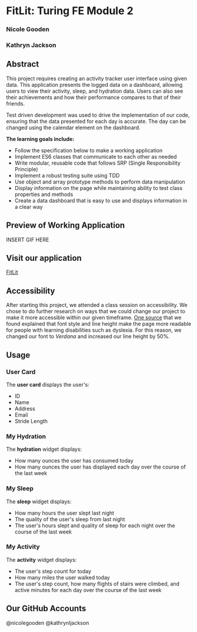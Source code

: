 # FitLit: Turing FE Module 2
### Nicole Gooden
### Kathryn Jackson

## Abstract

This project requires creating an activity tracker user interface using given data. This application presents the logged data on a dashboard, allowing users to view their activity, sleep, and hydration data. Users can also see their achievements and how their performance compares to that of their friends.

Test driven development was used to drive the implementation of our code, ensuring that the data presented for each day is accurate. The day can be changed using the calendar element on the dashboard.

**The learning goals include:**
* Follow the specification below to make a working application
* Implement ES6 classes that communicate to each other as needed
* Write modular, reusable code that follows SRP (Single Responsibility Principle)
* Implement a robust testing suite using TDD
* Use object and array prototype methods to perform data manipulation
* Display information on the page while maintaining ability to test class properties and methods
* Create a data dashboard that is easy to use and displays information in a clear way


## Preview of Working Application
INSERT GIF HERE

## Visit our application
[FitLit](https://nicolegooden.github.io/fitlit-kj-ng/)

## Accessibility
After starting this project, we attended a class session on accessibility. We chose to do further research on ways that we could change our project to make it more accessible within our given timeframe. [One source](http://dyslexiahelp.umich.edu/sites/default/files/good_fonts_for_dyslexia_study.pdf) that we found explained that font style and line height make the page more readable for people with learning disabilities such as dyslexia. For this reason, we changed our font to _Verdana_ and increased our line height by 50%.


## Usage

### User Card

The **user card** displays the user's:
* ID
* Name
* Address
* Email
* Stride Length

### My Hydration

The **hydration** widget displays:
* How many ounces the user has consumed today
* How many ounces the user has displayed each day over the course of the last week

### My Sleep

The **sleep** widget displays:
* How many hours the user slept last night
* The quality of the user's sleep from last night
* The user's hours slept and quality of sleep for each night over the course of the last week

### My Activity
The **activity** widget displays:
* The user's step count for today
* How many miles the user walked today
* The user's step count, how many flights of stairs were climbed, and active minutes for each day over the course of the last week

## Our GitHub Accounts
@nicolegooden
@kathrynljackson
